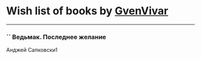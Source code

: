 # Wish list of books by [GvenVivar ](https://www.facebook.com/app_scoped_user_id/158266434925901/)
---

### `` Ведьмак. Последнее желание
Анджей Сапковски1

